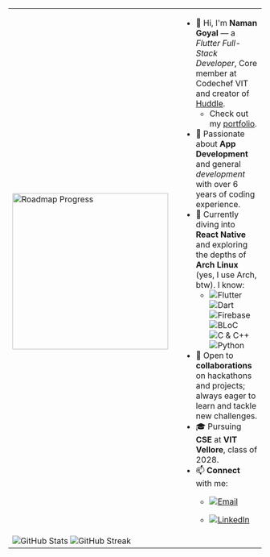 <table>
  <tr>
    <td width="322">
      <img src="https://roadmap.sh/card/tall/681869053da6ef5848df6e18?variant=dark&roadmaps=linux%2Cflutter%2Creact-native" alt="Roadmap Progress" width="310"/>
    </td>
    <td>

- 👋 Hi, I'm **Naman Goyal** — a *Flutter Full-Stack Developer*, Core member at Codechef VIT and creator of [Huddle](https://play.google.com/store/apps/details?id=com.namangoyaldev.huddle).
   - Check out my [portfolio](https://namangoyalk.vercel.app).
- 👀 Passionate about **App Development** and general *development* with over 6 years of coding experience.
- 🌱 Currently diving into **React Native** and exploring the depths of **Arch Linux** (yes, I use Arch, btw).
  I know:
  - ![Flutter](https://img.shields.io/badge/Flutter-005cb3.svg?style=flat&logo=Flutter&logoColor=ffffff&labelColor=0050b8)
    ![Dart](https://img.shields.io/badge/Dart-005cb3.svg?style=flat&logo=Dart&logoColor=ffffff&labelColor=0050b8)
    ![Firebase](https://img.shields.io/badge/Firebase-005cb3.svg?style=flat&logo=Firebase&logoColor=ffffff&labelColor=0050b8)
    ![BLoC](https://img.shields.io/badge/BLoC-005cb3.svg?style=flat&logo=Flutter&logoColor=ffffff&labelColor=0050b8)
    ![C & C++](https://img.shields.io/badge/C_&_C++-005cb3.svg?style=flat&logo=C&logoColor=ffffff&labelColor=0050b8)
    ![Python](https://img.shields.io/badge/Python-005cb3.svg?style=flat&logo=Python&logoColor=ffffff&labelColor=0050b8)
- 💞️ Open to **collaborations** on hackathons and projects; always eager to learn and tackle new challenges.
- 🎓 Pursuing **CSE** at **VIT Vellore**, class of 2028.
- 📫 **Connect** with me:
  - [![Email](https://img.shields.io/badge/GMAIL-namangoyaldev@gmail.com-005cb3.svg?style=flat&logo=Gmail&logoColor=ffffff&labelColor=0050b8)](mailto:namangoyaldev@gmail.com)
  - [![LinkedIn](https://img.shields.io/badge/LinkedIn-Naman%20Goyal-005cb3.svg?style=flat&logo=LinkedIn&logoColor=ffffff&labelColor=0050b8)](https://www.linkedin.com/in/naman-goyal-dev)

    </td>
  </tr>
  <tr>
    <td colspan="2" align="left">
      <img src="https://github-readme-stats.vercel.app/api?username=namangoyalk&show_icons=true&theme=tokyonight&card_width=400" alt="GitHub Stats" />
      <img src="https://github-readme-streak-stats.herokuapp.com/?user=namangoyalk&theme=tokyonight&card_width=470" alt="GitHub Streak" />
    </td>
  </tr>
</table>
